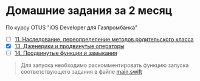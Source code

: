 # Домашние задания за 2 месяц

По курсу OTUS "iOS Developer для Газпромбанка"

- [ ] [11. Наследование, переопределение методов родительского класса](OTUS-HW-2/Task-11.swift)
- [x] [13. Дженерики и продвинутые операторы](OTUS-HW-2/Task-13.swift)
- [ ] [14. Продвинутые функции и замыкания](OTUS-HW-2/Task-14.swift)

> Для запуска необходимо раскомментировать функцию запуска соответствующего задания в файле [main.swift](OTUS-HW-2/main.swift)
